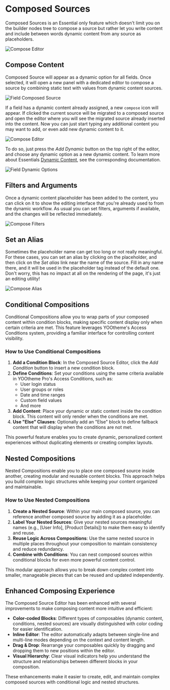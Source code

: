 # Composed Sources

Composed Sources is an Essential only feature which doesn't limit you on the builder nodes tree to compose a source but rather let you write content and include between words dynamic content from any source as placeholders.

![Compose Editor](./assets/composable-sources/compose-editor.webp)

## Compose Content

Composed Source will appear as a dynamic option for all fields. Once selected, it will open a new panel with a dedicated editor to compose a source by combining static text with values from dynamic content sources.

![Field Composed Source](./assets/field-composed-source.webp)

If a field has a dynamic content already assigned, a new `compose` icon will appear. If clicked the current source will be migrated to a composed source and open the editor where you will see the migrated source already inserted into the content. Now you can just start typing any additional content you may want to add, or even add new dynamic content to it.

![Compose Editor](./assets/composable-sources/compose-editor.webp)

To do so, just press the _Add Dynamic_ button on the top right of the editor, and choose any dynamic option as a new dynamic content. To learn more about Essentials [Dynamic Content](./), see the corresponding documentation.

![Field Dynamic Options](./assets/field-dynamic-options.webp)

## Filters and Arguments

Once a dynamic content placeholder has been added to the content, you can click on it to show the editing interface that you're already used to from the dynamic workflow. As usual you can set filters, arguments if available, and the changes will be reflected immediately.

![Compose Filters](./assets/composable-sources/compose-filters.webp)

## Set an Alias

Sometimes the placeholder name can get too long or not really meaningful. For these cases, you can set an alias by clicking on the placeholder, and then click on the _Set alias_ link near the name of the source. Fill in any name there, and it will be used in the placeholder tag instead of the default one. Don't worry, this has no impact at all on the rendering of the page, it's just an editing utility!

![Compose Alias](./assets/composable-sources/compose-alias.webp)

## Conditional Compositions

Conditional Compositions allow you to wrap parts of your composed content within condition blocks, making specific content display only when certain criteria are met. This feature leverages YOOtheme's Access Conditions system, providing a familiar interface for controlling content visibility.

### How to Use Conditional Compositions

1. **Add a Condition Block**: In the Composed Source Editor, click the _Add Condition_ button to insert a new condition block.
2. **Define Conditions**: Set your conditions using the same criteria available in YOOtheme Pro's Access Conditions, such as:
   - User login status
   - User groups or roles
   - Date and time ranges
   - Custom field values
   - And more
3. **Add Content**: Place your dynamic or static content inside the condition block. This content will only render when the conditions are met.
4. **Use "Else" Clauses**: Optionally add an "Else" block to define fallback content that will display when the conditions are not met.

This powerful feature enables you to create dynamic, personalized content experiences without duplicating elements or creating complex layouts.

## Nested Compositions

Nested Compositions enable you to place one composed source inside another, creating modular and reusable content blocks. This approach helps you build complex logic structures while keeping your content organized and maintainable.

### How to Use Nested Compositions

1. **Create a Nested Source**: Within your main composed source, you can reference another composed source by adding it as a placeholder.
2. **Label Your Nested Sources**: Give your nested sources meaningful names (e.g., [User Info], [Product Details]) to make them easy to identify and reuse.
3. **Reuse Logic Across Compositions**: Use the same nested source in multiple places throughout your composition to maintain consistency and reduce redundancy.
4. **Combine with Conditions**: You can nest composed sources within conditional blocks for even more powerful content control.

This modular approach allows you to break down complex content into smaller, manageable pieces that can be reused and updated independently.

## Enhanced Composing Experience

The Composed Source Editor has been enhanced with several improvements to make composing content more intuitive and efficient:

- **Color-coded Blocks**: Different types of composables (dynamic content, conditions, nested sources) are visually distinguished with color coding for easier identification.
- **Inline Editor**: The editor automatically adapts between single-line and multi-line modes depending on the context and content length.
- **Drag & Drop**: Rearrange your composables quickly by dragging and dropping them to new positions within the editor.
- **Visual Hierarchy**: Clear visual indicators help you understand the structure and relationships between different blocks in your composition.

These enhancements make it easier to create, edit, and maintain complex composed sources with conditional logic and nested structures.
